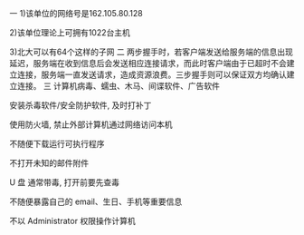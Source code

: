 一
1)该单位的网络号是162.105.80.128

2)该单位理论上可拥有1022台主机

3)北大可以有64个这样的子网
二
两步握手时，若客户端发送给服务端的信息出现延迟，服务端在收到信息后会发送相应连接请求，而此时客户端由于已超时不会建立连接，服务端一直发送请求，造成资源浪费。三步握手则可以保证双方均确认建立连接。
三
计算机病毒、蠕虫、木马、间谍软件、广告软件

安装杀毒软件/安全防护软件, 及时打补丁

使用防火墙, 禁止外部计算机通过网络访问本机

不随便下载运行可执行程序

不打开未知的邮件附件

U 盘 通常带毒, 打开前要先查毒

不随便暴露自己的 email、生日、手机等重要信息

不以 Administrator 权限操作计算机
